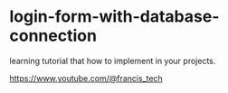 # login-form-with-database-connection
learning tutorial that how to implement in your projects.

https://www.youtube.com/@francis_tech
